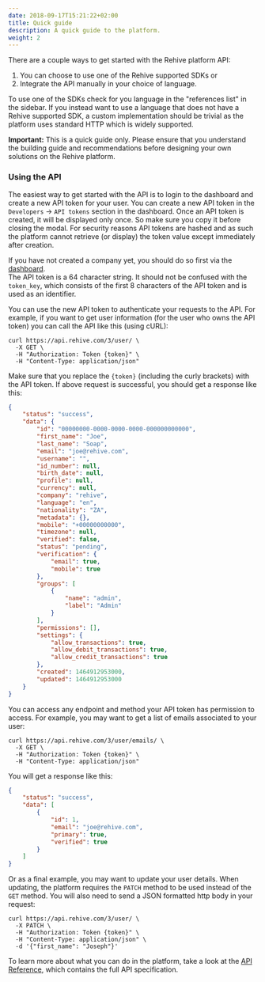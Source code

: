 ```yaml
---
date: 2018-09-17T15:21:22+02:00
title: Quick guide
description: A quick guide to the platform.
weight: 2
---
```


There are a couple ways to get started with the Rehive platform API:

1. You can choose to use one of the Rehive supported SDKs or
2. Integrate the API manually in your choice of language.

To use one of the SDKs check for you language in the "references list" in the sidebar. If you instead want to use a language that does not have a Rehive supported SDK, a custom implementation should be trivial as the platform uses standard HTTP which is widely supported.

<aside class="warning">
<b>Important:</b> This is a quick guide only. Please ensure that you understand the building guide and recommendations before designing your own solutions on the Rehive platform.
</aside>

### Using the API

The easiest way to get started with the API is to login to the dashboard and create a new API token for your user. You can create a new API token in the `Developers` -> `API tokens` section in the dashboard. Once an API token is created, it will be displayed only once. So make sure you copy it before closing the modal. For security reasons API tokens are hashed and as such the platform cannot retrieve (or display) the token value except immediately after creation.

<aside class="warning">
    If you have not created a company yet, you should do so first via the <a href="https://dashboard.rehive.com" target="_blank">dashboard</a>.
</aside>

<aside class="notice">
    The API token is a 64 character string. It should not be confused with the <code>token_key</code>, which consists of the first 8 characters of the API token and is used as an identifier.
</aside>

You can use the new API token to authenticate your requests to the API. For example, if you want to get user information (for the user who owns the API token) you can call the API like this (using cURL):

```shell
curl https://api.rehive.com/3/user/ \
  -X GET \
  -H "Authorization: Token {token}" \
  -H "Content-Type: application/json"
```

Make sure that you replace the `{token}` (including the curly brackets) with the API token. If above request is successful, you should get a response like this:

``` json
{
    "status": "success",
    "data": {
        "id": "00000000-0000-0000-0000-000000000000",
        "first_name": "Joe",
        "last_name": "Soap",
        "email": "joe@rehive.com",
        "username": "",
        "id_number": null,
        "birth_date": null,
        "profile": null,
        "currency": null,
        "company": "rehive",
        "language": "en",
        "nationality": "ZA",
        "metadata": {},
        "mobile": "+00000000000",
        "timezone": null,
        "verified": false,
        "status": "pending",
        "verification": {
            "email": true,
            "mobile": true
        },
        "groups": [
            {
                "name": "admin",
                "label": "Admin"
            }
        ],
        "permissions": [],
        "settings": {
            "allow_transactions": true,
            "allow_debit_transactions": true,
            "allow_credit_transactions": true
        },
        "created": 1464912953000,
        "updated": 1464912953000
    }
}
```

You can access any endpoint and method your API token has permission to access. For example, you may want to get a list of emails associated to your user:

```shell
curl https://api.rehive.com/3/user/emails/ \
  -X GET \
  -H "Authorization: Token {token}" \
  -H "Content-Type: application/json"
```

You will get a response like this:

```json
{
    "status": "success",
    "data": [
        {
            "id": 1,
            "email": "joe@rehive.com",
            "primary": true,
            "verified": true
        }
    ]
}
```

Or as a final example, you may want to update your user details. When updating, the platform requires the `PATCH` method to be used instead of the `GET` method. You will also need to send a JSON formatted http body in your request:

```shell
curl https://api.rehive.com/3/user/ \
  -X PATCH \
  -H "Authorization: Token {token}" \
  -H "Content-Type: application/json" \
  -d '{"first_name": "Joseph"}'
```

To learn more about what you can do in the platform, take a look at the [API Reference](https://docs.platform.rehive.com), which contains the full API specification.
